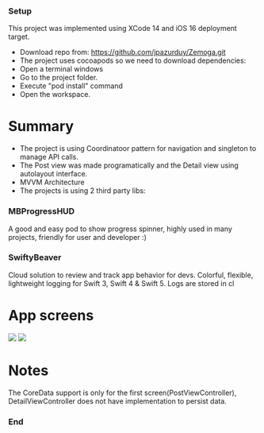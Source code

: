 ### Setup
This project was implemented using XCode 14 and iOS 16 deployment target.
- Download repo from:
https://github.com/jpazurduy/Zemoga.git
- The project uses cocoapods so we need to download dependencies:
- Open a terminal windows 
- Go to the project folder.
- Execute "pod install" command 
- Open the workspace.

# Summary
- The project is using Coordinatoor pattern for navigation and singleton to manage API calls.
- The Post view was made programatically and the Detail view using autolayout interface. 
- MVVM Architecture
- The projects is using 2 third party libs:
### MBProgressHUD
A good and easy pod to show  progress spinner, highly used in many projects, friendly for user and developer :)
### SwiftyBeaver
Cloud solution to review and track app behavior for devs.
Colorful, flexible, lightweight logging for Swift 3, Swift 4 & Swift 5. Logs are stored in cl

# App screens
![](https://lh3.googleusercontent.com/pvqiEr1mpZTIdY3-OcKZRDckoYRJGkVgpB0bdO997Q6ddYL9vPyKisEwoQDX8Hd46JaH1n8nMy_m94u7F49OrVHXXm1Wq8oKukinxvBoE_GJdt3waR9bgjrOZufRCLiPkl66GaFPbOkkdpjBHqOL-3qqBqkwjrpgdmALk_778evoers8RNlujrgUjJNhjCqDDc_X_-2wQWUqm3bhkXd8KGzWtw0Ig_ORHpRsJddrsrGh5qI7YJFFwwbdKjKf0p6v-mdXtTljWWHEOiECVRyBSYA_h1tU25njXOPRVCVfdmLtehpQzFI3BnQL8Byd1V5AymDdZpqA4uUXSlJlIXBlbYVl-AJVi4k6rdXNn93597xvgOfg4DFk4fnMymedbyxv8GxB0h72vtclIXneTeZR5IDa9Mdb3fFFfktqUvo0yHeP46QkfsoXPwSYHsG5_kHS9Y_6dd1MmLb59dXCrqDFi6SwpM7cTz6fCmeGHElU4RX1-Stk5Uw3NaeeQ2wYWeFzuBXgkNC08hY7hsodACZwjdXSa87kFCLMPbw0pSalaBvAkOhp9ypPeKLTd2B-nonZDGRFl3l0ssXtHNCC07O0n5jWOs1NrqJlrBodZVatTIupWK1tBdQm_yQy67XsS70BEwGb7-xwfSoltW4Rb_DVvk5LCmJX8FbnF2_-0J2Fz9RTt77D4pJxJFYQjtclFpB1dcUOeK1MZsQK793qURNbZSsJx2GTMCXzPnAMW2_aNMYe_8sJG896ZAwIZh1G1b2PpPZcGcMYKvGYVsIj-2wSZ32TzL0Y2KV18Cd04krVjYKnuNNIsn1C88wBMBKTlCD32UR0zirDbCrdiKt1q1wRYBJjdVjQd3KG5Muk7vPM0mrkDc9HVNEZCUlh9VadXkA6wpqkrbOZMb3PYEzwitrbfbIGBv-FSEM1VdCViO04Qg=w400-h867-no?authuser=0) ![](https://lh3.googleusercontent.com/unJoDgAVqCeEu1YklYOts0i9Pv91gjiB_iY1E06B8sPhAEiRMmFhaK1mtMW97_UtjAsXJokNFXY08XySDC8vkge6UKXnv13pSZp4uJ46l2POd9s67DFMpfPjHzVZ7OWXYT2r97eoHFBBjF7fazLlATyR35OVTZg1po9nHGt7k0ugyHUR_NEqVz3U0aPOhqZ5uJl1xsOHWt7oyOKbMFclaQ82xbD7QXWVZpbFhrLrACdM_PsN6u2EM8DfSA2QOErImLbl8wW9QC26JUKEjz69dtwwLyeyz8VpuZ2RljymlY1_jptoIZhmQIBIMAfVVBIdRFH7GHEXcv_BuKAJSqvDsvfAZ93xfz_B1vDHGw_K0s1iJRY-oThMXYv2GWM20YFEKHv416pgThh-YwQVWuQu-UwJk7P7iXtaP2NiiBJN8v0W39KQHunZz5GdPxlp9mBgx_teTUwniEPaYLmot58fDA0N_iGMx-IDiw4TImh183nXbXq_BfF2PIpPOgA5M2RoEynF-qNORybuwRfSje_2RUwYqbfzhV-ThAo29B3wdGbZae3OcBJ_dlA3dzEp5tcFm3vkuUyLIfw3dpdWPQaU5bmCyCF5X5puIP2OhcvqA0ym196ZrDPm_vcTMwyqJcLv54DHIgBoZOOBZvOGQRIjEfUJyZX9PqQ9DNUS5wDqKIsYjBDI1bIcCznzqPqSHoej1cTdhWXmsDOHcUBPLfL1e4pQrw6mt6LJulrMtFmVKMggvYqX6L5AFQUiZO5YxmnZJOhxf-wERXyjNTHx3OFxO5HtlF9IEaNCzH_txa3vVDQRzsUASwx7v2eXZtaA6zI1yfpjug58RfHqG8MsJF_KV8EqkjtKV9yHvvwlbhCh7AjYK4SKinXobrwVF4udsf7Gyfg-xKNwVo7S4JWvwQR8TdDRYfArHe-biBhgBuQRXQ=w400-h867-no?authuser=0)

# Notes
The CoreData support is only for the first screen(PostViewController), DetailViewController does not have implementation to persist data.


### End

